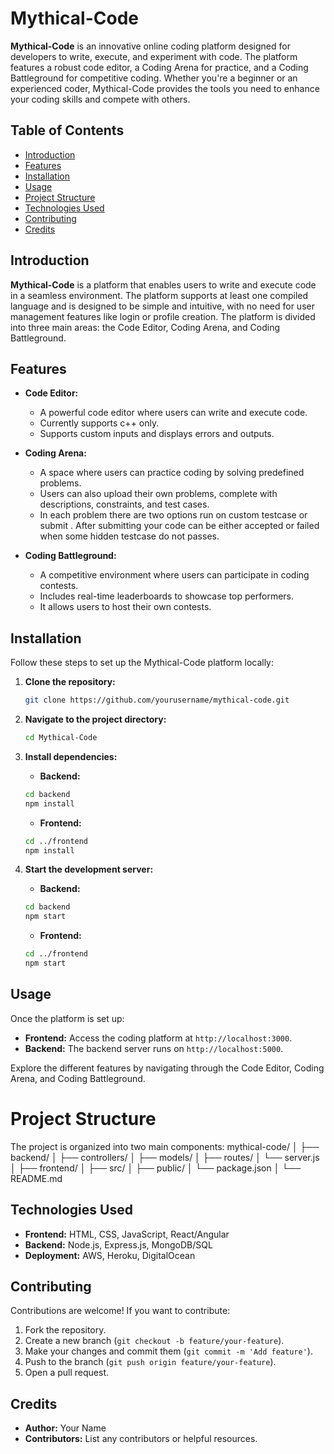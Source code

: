 # Mythical-Code

**Mythical-Code** is an innovative online coding platform designed for developers to write, execute, and experiment with code. The platform features a robust code editor, a Coding Arena for practice, and a Coding Battleground for competitive coding. Whether you're a beginner or an experienced coder, Mythical-Code provides the tools you need to enhance your coding skills and compete with others.

## Table of Contents
- [Introduction](#introduction)
- [Features](#features)
- [Installation](#installation)
- [Usage](#usage)
- [Project Structure](#project-structure)
- [Technologies Used](#technologies-used)
- [Contributing](#contributing)
- [Credits](#credits)

## Introduction

**Mythical-Code** is a platform that enables users to write and execute code in a seamless environment. The platform supports at least one compiled language and is designed to be simple and intuitive, with no need for user management features like login or profile creation. The platform is divided into three main areas: the Code Editor, Coding Arena, and Coding Battleground.

## Features

- **Code Editor:**
  - A powerful code editor where users can write and execute code.
  - Currently supports c++ only.
  - Supports custom inputs and displays errors and outputs.

- **Coding Arena:**
  - A space where users can practice coding by solving predefined problems.
  - Users can also upload their own problems, complete with descriptions, constraints, and test cases.
  - In each problem there are two options  run on custom testcase  or submit . After submitting your code can be either accepted or failed when some hidden testcase do not passes.

- **Coding Battleground:**
  - A competitive environment where users can participate in coding contests.
  - Includes real-time leaderboards to showcase top performers.
  - It allows users to host their own contests.

## Installation

Follow these steps to set up the Mythical-Code platform locally:

1. **Clone the repository:**

    ```bash
    git clone https://github.com/yourusername/mythical-code.git
    ```

2. **Navigate to the project directory:**

    ```bash
    cd Mythical-Code
    ```

3. **Install dependencies:**

    - **Backend:**

    ```bash
    cd backend
    npm install
    ```

    - **Frontend:**

    ```bash
    cd ../frontend
    npm install
    ```

4. **Start the development server:**

    - **Backend:**

    ```bash
    cd backend
    npm start
    ```

    - **Frontend:**

    ```bash
    cd ../frontend
    npm start
    ```

## Usage

Once the platform is set up:

- **Frontend:** Access the coding platform at `http://localhost:3000`.
- **Backend:** The backend server runs on `http://localhost:5000`.

Explore the different features by navigating through the Code Editor, Coding Arena, and Coding Battleground.

# Project Structure

The project is organized into two main components:
mythical-code/
│
├── backend/
│ ├── controllers/
│ ├── models/
│ ├── routes/
│ └── server.js
│
├── frontend/
│ ├── src/
│ ├── public/
│ └── package.json
│
└── README.md



## Technologies Used

- **Frontend:** HTML, CSS, JavaScript, React/Angular
- **Backend:** Node.js, Express.js, MongoDB/SQL
- **Deployment:** AWS, Heroku, DigitalOcean

## Contributing

Contributions are welcome! If you want to contribute:

1. Fork the repository.
2. Create a new branch (`git checkout -b feature/your-feature`).
3. Make your changes and commit them (`git commit -m 'Add feature'`).
4. Push to the branch (`git push origin feature/your-feature`).
5. Open a pull request.



## Credits

- **Author:** Your Name
- **Contributors:** List any contributors or helpful resources.

